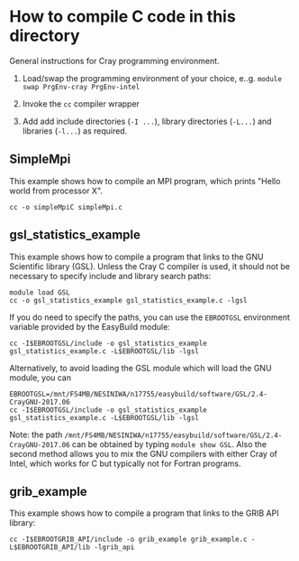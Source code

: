 # How to compile C code in this directory

General instructions for Cray programming environment. 

 1. Load/swap the programming environment of your choice, e..g. ```module swap PrgEnv-cray PrgEnv-intel```

 2. Invoke the ```cc``` compiler wrapper

 3. Add add include directories (```-I ...```), library directories (```-L...```) and libraries (```-l...```) as required. 

## SimpleMpi

This example shows how to compile an MPI program, which prints "Hello world from processor X".

```
cc -o simpleMpiC simpleMpi.c
```


## gsl_statistics_example

This example shows how to compile a program that links to the GNU Scientific library (GSL). Unless the Cray C compiler is used, it should not be necessary to specify include and library search paths:

```
module load GSL
cc -o gsl_statistics_example gsl_statistics_example.c -lgsl
```
If you do need to specify the paths, you can use the ```EBROOTGSL``` environment variable provided by the EasyBuild module:
```
cc -I$EBROOTGSL/include -o gsl_statistics_example gsl_statistics_example.c -L$EBROOTGSL/lib -lgsl
```
Alternatively, to avoid loading the GSL module which will load the GNU module, you can
```
EBROOTGSL=/mnt/FS4MB/NESINIWA/n17755/easybuild/software/GSL/2.4-CrayGNU-2017.06
cc -I$EBROOTGSL/include -o gsl_statistics_example gsl_statistics_example.c -L$EBROOTGSL/lib -lgsl
```

Note: the path ```/mnt/FS4MB/NESINIWA/n17755/easybuild/software/GSL/2.4-CrayGNU-2017.06``` can be obtained by typing ```module show GSL```. Also the second method allows you to mix the GNU compilers with either Cray of Intel, which works for C but typically not for Fortran programs.

## grib_example

This example shows how to compile a program that links to the GRIB API library:
```
cc -I$EBROOTGRIB_API/include -o grib_example grib_example.c -L$EBROOTGRIB_API/lib -lgrib_api
```
